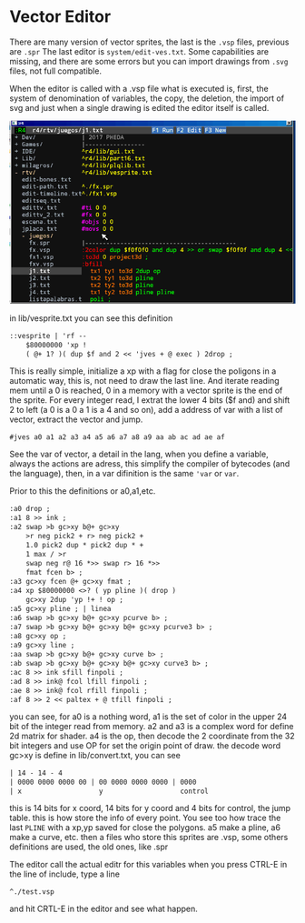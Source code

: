 # Vector Editor

There are many version of vector sprites, the last is the `.vsp` files, previous are `.spr`
The last editor is `system/edit-ves.txt`. Some capabilities are missing, and there are some errors but you can import drawings from `.svg` files, not full compatible.

When the editor is called with a .vsp file what is executed is, first, the system of denomination of variables, the copy, the deletion, the import of svg and just when a single drawing is edited the editor itself is called.

<img src="../gif/vesedit.gif">

in lib/vesprite.txt you can see this definition

```
::vesprite | 'rf --
	$80000000 'xp !
	( @+ 1? )( dup $f and 2 << 'jves + @ exec ) 2drop ;
```

This is really simple, initialize a xp with a flag for close the poligons in a automatic way, this is, not need to draw the last line. And iterate reading mem until a 0 is reached, 0 in a memory with a vector sprite is the end of the sprite.
For every integer read, I extrat the lower 4 bits ($f and) and shift 2 to left (a 0 is a 0 a 1 is a 4 and so on), add a address of var with a list of vector, extract the vector and jump.

```
#jves a0 a1 a2 a3 a4 a5 a6 a7 a8 a9 aa ab ac ad ae af
```

See the var of vector, a detail in the lang, when you define a variable, always the actions are adress, this simplify the compiler of bytecodes (and the language), then, in a var difinition is the same `'var` or `var`.

Prior to this the definitions or a0,a1,etc.

```
:a0 drop ;
:a1 8 >> ink ;
:a2 swap >b gc>xy b@+ gc>xy
	>r neg pick2 + r> neg pick2 +
	1.0 pick2 dup * pick2 dup * +
	1 max / >r
	swap neg r@ 16 *>> swap r> 16 *>>
	fmat fcen b> ;
:a3 gc>xy fcen @+ gc>xy fmat ;
:a4 xp $80000000 <>? ( yp pline )( drop )
	gc>xy 2dup 'yp !+ ! op ;
:a5 gc>xy pline ; | linea
:a6 swap >b gc>xy b@+ gc>xy pcurve b> ;
:a7 swap >b gc>xy b@+ gc>xy b@+ gc>xy pcurve3 b> ;
:a8 gc>xy op ;
:a9 gc>xy line ;
:aa swap >b gc>xy b@+ gc>xy curve b> ;
:ab swap >b gc>xy b@+ gc>xy b@+ gc>xy curve3 b> ;
:ac 8 >> ink sfill finpoli ;
:ad 8 >> ink@ fcol lfill finpoli ;
:ae 8 >> ink@ fcol rfill finpoli ;
:af 8 >> 2 << paltex + @ tfill finpoli ;
```

you can see, for a0 is a nothing word, a1 is the set of color in the upper 24 bit of the integer read from memory.
a2 and a3 is a complex word for define 2d matrix for shader.
a4 is the op, then decode the 2 coordinate from the 32 bit integers and use OP for set the origin point of draw. the decode word gc>xy is define in lib/convert.txt, you can see

```
| 14 - 14 - 4
| 0000 0000 0000 00 | 00 0000 0000 0000 | 0000
| x                   y                   control
```

this is 14 bits for x coord, 14 bits for y coord and 4 bits for control, the jump table. this is how store the info of every point.
You see too how trace the last `PLINE` with a xp,yp saved for close the polygons.
a5 make a pline, a6 make a curve, etc.
then a files who store this sprites are .vsp, some others definitions are used, the old ones, like .spr

The editor call the actual editr for this variables when you press CTRL-E in the line of include, type a line

```
^./test.vsp
```

and hit CRTL-E in the editor and see what happen.
